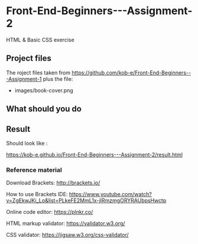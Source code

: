 # Front-End-Beginners---Assignment-2
HTML &amp; Basic CSS exercise

## Project files
The roject files taken from https://github.com/kob-e/Front-End-Beginners---Assignment-1
plus the file:
* images/book-cover.png


## What should you do


## Result
Should look like :

https://kob-e.github.io/Front-End-Beginners---Assignment-2/result.html

### Reference material

Download Brackets: http://brackets.io/

How to use Brackets IDE: https://www.youtube.com/watch?v=ZgEkwJKi_Lo&list=PLkeFE2MmL1x-jIRmzmgORYRAUbpsHwctp

Online code editor: https://plnkr.co/

HTML markup validator: https://validator.w3.org/

CSS validator: https://jigsaw.w3.org/css-validator/